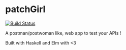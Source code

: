 # patchGirl

[![Build Status](https://travis-ci.com/matsumonkie/apiTester.svg?branch=master)](https://travis-ci.com/matsumonkie/apiTester)

A postman/postwoman like, web app to test your APIs !

Built with Haskell and Elm with <3
